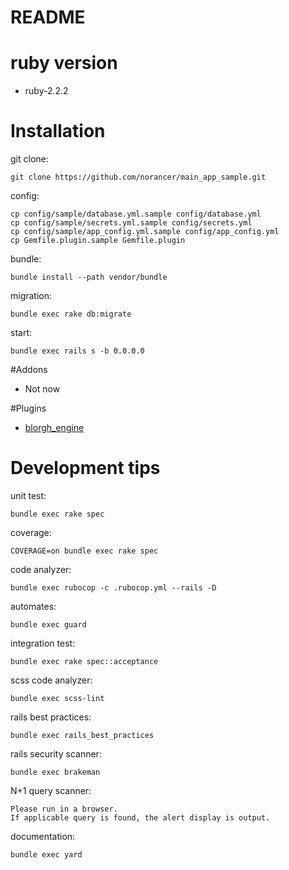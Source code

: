 README
==========

# ruby version

* ruby-2.2.2

# Installation

git clone:

    git clone https://github.com/norancer/main_app_sample.git

config:

    cp config/sample/database.yml.sample config/database.yml
    cp config/sample/secrets.yml.sample config/secrets.yml
    cp config/sample/app_config.yml.sample config/app_config.yml
    cp Gemfile.plugin.sample Gemfile.plugin

bundle:

    bundle install --path vendor/bundle

migration:

    bundle exec rake db:migrate

start:

    bundle exec rails s -b 0.0.0.0

#Addons

* Not now

#Plugins

* [blorgh_engine](https://github.com/norancer/blorgh_engine)


# Development tips

unit test:

    bundle exec rake spec

coverage:

    COVERAGE=on bundle exec rake spec

code analyzer:

    bundle exec rubocop -c .rubocop.yml --rails -D

automates:

    bundle exec guard

integration test:

    bundle exec rake spec::acceptance

scss code analyzer:

    bundle exec scss-lint

rails best practices:

    bundle exec rails_best_practices

rails security scanner:

    bundle exec brakeman

N+1 query scanner:

    Please run in a browser.  
    If applicable query is found, the alert display is output.

documentation:

    bundle exec yard
    